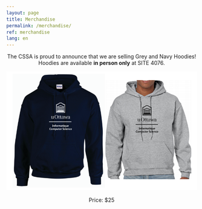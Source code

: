 ```yaml
---
layout: page
title: Merchandise
permalink: /merchandise/
ref: merchandise 
lang: en
---
```


<center>The CSSA is proud to announce that we are selling Grey and Navy Hoodies!</center>
<center>Hoodies are available <b>in person only</b> at SITE 4076.</center>

![My helpful screenshot](/images/merch-01.jpg)

<center>Price: $25</center>